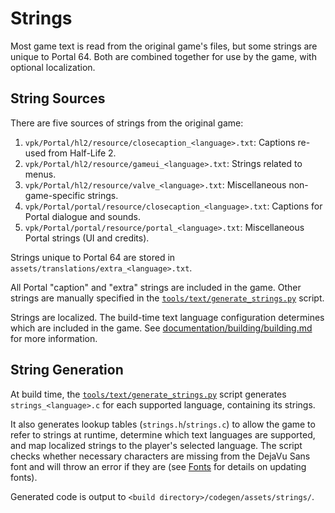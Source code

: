 # Strings

Most game text is read from the original game's files, but some strings are
unique to Portal 64. Both are combined together for use by the game, with
optional localization.

## String Sources

There are five sources of strings from the original game:

1. `vpk/Portal/hl2/resource/closecaption_<language>.txt`: Captions re-used from Half-Life 2.
2. `vpk/Portal/hl2/resource/gameui_<language>.txt`: Strings related to menus.
3. `vpk/Portal/hl2/resource/valve_<language>.txt`: Miscellaneous non-game-specific strings.
4. `vpk/Portal/portal/resource/closecaption_<language>.txt`: Captions for Portal dialogue and sounds.
5. `vpk/Portal/portal/resource/portal_<language>.txt`: Miscellaneous Portal strings (UI and credits).

Strings unique to Portal 64 are stored in `assets/translations/extra_<language>.txt`.

All Portal "caption" and "extra" strings are included in the game. Other strings
are manually specified in the
[`tools/text/generate_strings.py`](../../tools/text/generate_strings.py) script.

Strings are localized. The build-time text language configuration determines
which are included in the game. See
[documentation/building/building.md](../building/building.md#optional-settings)
for more information.

## String Generation

At build time, the
[`tools/text/generate_strings.py`](../../tools/text/generate_strings.py) script
generates `strings_<language>.c` for each supported language, containing its strings.

It also generates lookup tables (`strings.h`/`strings.c`) to allow the game to
refer to strings at runtime, determine which text languages are supported, and
map localized strings to the player's selected language. The script checks
whether necessary characters are missing from the DejaVu Sans font and will
throw an error if they are (see [Fonts](./fonts.md) for details on updating
fonts).

Generated code is output to `<build directory>/codegen/assets/strings/`.
